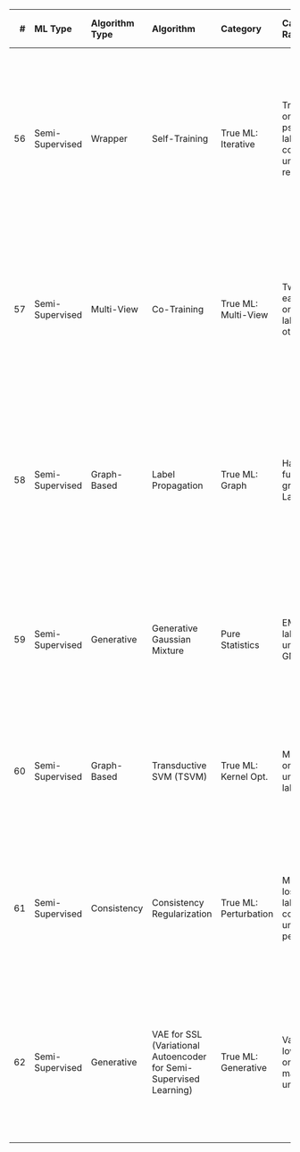 |   # | ML Type         | Algorithm Type   | Algorithm                                                          | Category              | Category Rationale                                               | Real-World Use Case                                                | Input → Output               | Assumptions                                         | Strengths                              | Weaknesses                         | Equation                                                    | Dependent variable(s)   | Independent variable(s)   | Model Parameters                    | Hyperparameters           | Evaluation Metrics                                                                                                                                                               | Overfitting Risk         | Underfitting Risk    | Interpretability   | Scalability   | Training Time Complexity   | Python Import                                              | Historical Origin           |
|----:|:----------------|:-----------------|:-------------------------------------------------------------------|:----------------------|:-----------------------------------------------------------------|:-------------------------------------------------------------------|:-----------------------------|:----------------------------------------------------|:---------------------------------------|:-----------------------------------|:------------------------------------------------------------|:------------------------|:--------------------------|:------------------------------------|:--------------------------|:---------------------------------------------------------------------------------------------------------------------------------------------------------------------------------|:-------------------------|:---------------------|:-------------------|:--------------|:---------------------------|:-----------------------------------------------------------|:----------------------------|
|  56 | Semi-Supervised | Wrapper          | Self-Training                                                      | True ML: Iterative    | Train base on labeled, pseudo-label confident unlabeled, retrain | Classify web pages as relevant/irrelevant with few human labels    | Labeled + unlabeled → Labels | High-confidence predictions are correct, smoothness | Simple, leverages any supervised base  | Propagates errors if initial wrong | ŷ_u = argmax P(y|x_u; θ); θ ← argmin L(labeled + pseudo)    | y (partial)             | X_l ∪ X_u                 | Base model θ + pseudo-labels        | threshold, base_estimator | Accuracy (on labeled + pseudo-labeled data), F1-Score, Precision, Recall, Pseudo-Label Confidence Distribution, Label Noise Ratio, Learning Curve (Performance vs Iterations)    | High (error propagation) | Medium               | ★★★☆☆              | ★★★☆☆         | O(T · n_base)              | from sklearn.semi_supervised import SelfTrainingClassifier | Yarowsky, 1995              |
|  57 | Semi-Supervised | Multi-View       | Co-Training                                                        | True ML: Multi-View   | Two views; each trains on one, labels for the other              | Categorize web pages (text view + hyperlinks view) with few labels | Text + images → Category     | Views are independent, sufficient                   | Works with multi-modal data            | Needs redundant views              | θ₁ ← L(X₁_l, y); θ₂ ← L(X₂_l, y); pseudo from confident     | y (partial)             | X₁_l ∪ X₂_u (views)       | View models θ₁, θ₂                  | threshold, base_views     | Accuracy (Combined and Individual Classifiers), Agreement Rate between Classifiers, F1-Score, Label Consistency, Pseudo-Label Quality, Convergence Rate                          | Medium                   | High (view mismatch) | ★★★☆☆              | ★★☆☆☆         | O(T · n_view)              | Custom (sklearn base)                                      | Blum & Mitchell, 1998       |
|  58 | Semi-Supervised | Graph-Based      | Label Propagation                                                  | True ML: Graph        | Harmonic function on graph Laplacian                             | Propagate tags in social network with few seeds                    | Nodes → Labels               | Manifold (smooth labels on graph)                   | Non-parametric, handles irregular data | Sensitive to graph construction    | F = argmin Σ F_u - F_v² + Σ (F_l - y_l)²                    | y (partial)             | X_l ∪ X_u (graph)         | Graph labels F                      | gamma, kernel             | Accuracy (on validation or held-out labeled data), Label Smoothness, Consistency Score (Graph Structure Alignment), Number of Correctly Propagated Labels, Convergence Stability | Low                      | High (poor graph)    | ★★★★☆              | ★★☆☆☆         | O(n³)                      | from sklearn.semi_supervised import LabelPropagation       | Zhu & Ghahramani, 2002      |
|  59 | Semi-Supervised | Generative       | Generative Gaussian Mixture                                        | Pure Statistics       | EM on labeled + unlabeled for GMM                                | Classify handwritten digits with few labels + many unlabeled       | Images → Class               | Data from Gaussian mixtures                         | Probabilistic, incorporates priors     | Assumes Gaussian, local optima     | p(x,y) = Σ π_k N(x|μ_k,Σ_k) P(y|k)                          | y (partial)             | X_l ∪ X_u                 | π_k, μ_k, Σ_k                       | n_components              | Log-Likelihood, Accuracy (on labeled subset), AIC / BIC, Cluster Purity, Pseudo-Label Accuracy, Convergence Rate                                                                 | Medium                   | High (non-Gaussian)  | ★★★★☆              | ★★★☆☆         | O(n k p² i)                | Custom (sklearn GMM)                                       | Corduneanu & Jaakkola, 2002 |
|  60 | Semi-Supervised | Graph-Based      | Transductive SVM (TSVM)                                            | True ML: Kernel Opt.  | Max margin on labeled + unlabeled labels                         | Text classification with few labeled docs                          | Documents → Relevant?        | Low-density separation                              | Tight bound on unlabeled               | Non-convex, slow                   | min ½‖w‖² + C Σ ξ_i s.t. y_i (w·ϕ(x_i)+b) ≥ 1-ξ_i           | y (partial, inferred)   | X_l ∪ X_u                 | w, b, support vectors, inferred y_u | C, kernel                 | Accuracy (on labeled and unlabeled samples), Margin Maximization, Generalization Gap, Convergence Rate, Precision / Recall                                                       | High                     | Medium               | ★★☆☆☆              | ★★☆☆☆         | O(n³)                      | Custom (sklearn SVM)                                       | Joachims, 1999              |
|  61 | Semi-Supervised | Consistency      | Consistency Regularization                                         | True ML: Perturbation | Minimize loss on labeled + consistent on unlabeled perturbations | Semi-supervised image classification (CIFAR-10 with 4K labels)     | Images → Class               | Invariance to perturbations (smoothness)            | Improves with more unlabeled, simple   | Needs augmentation design          | L = L_labeled + λ E_{x_u~p(x)} [‖f(x_u) - f(x_u + noise)‖²] | y (partial)             | X_l ∪ X_u                 | Model f(θ)                          | λ, augmentations          | Accuracy, F1-Score, Consistency Loss (under data augmentation or perturbation), Pseudo-Label Confidence, Calibration Error, Learning Stability                                   | Medium                   | Low                  | ★★★☆☆              | ★★★☆☆         | O(n i)                     | Custom (e.g., torch)                                       | Chapelle et al., 2005       |
|  62 | Semi-Supervised | Generative       | VAE for SSL (Variational Autoencoder for Semi-Supervised Learning) | True ML: Generative   | Variational lower bound on labeled + marginal unlabeled          | Generate synthetic labeled data for rare diseases                  | Images → Augmented labels    | Latent Gaussian, disentangled                       | Handles missing labels, generative     | Complex, mode collapse             | ELBO = E[log p(x|z,y)] - KL(q(z|x,y) ‖ p(z))                | y (partial)             | X_l ∪ X_u                 | q(z|x,y), p(x|z,y)                  | latent_dim, β             | Classification Accuracy (on labeled subset), Reconstruction Loss, ELBO (Evidence Lower Bound), Latent Space Clustering Quality, Consistency Loss, F1-Score                       | High                     | Low                  | ★★☆☆☆              | ★★★☆☆         | O(n d i)                   | from torch import nn                                       | Kingma & Welling, 2013      |